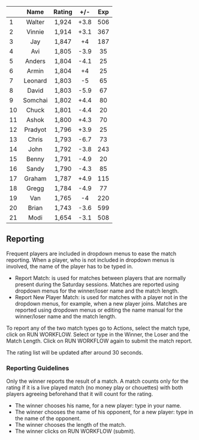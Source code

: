 | |Name|Rating|+/-|Exp|
|-|:--:|:----:|:-:|:-:|
|1|Walter|1,924|+3.8|506|
|2|Vinnie|1,914|+3.1|367|
|3|Jay|1,847|+4|187|
|4|Avi|1,805|-3.9|35|
|5|Anders|1,804|-4.1|25|
|6|Armin|1,804|+4|25|
|7|Leonard|1,803|-5|65|
|8|David|1,803|-5.9|67|
|9|Somchai|1,802|+4.4|80|
|10|Chuck|1,801|-4.4|20|
|11|Ashok|1,800|+4.3|70|
|12|Pradyot|1,796|+3.9|25|
|13|Chris|1,793|-6.7|73|
|14|John|1,792|-3.8|243|
|15|Benny|1,791|-4.9|20|
|16|Sandy|1,790|-4.3|85|
|17|Graham|1,787|+4.9|115|
|18|Gregg|1,784|-4.9|77|
|19|Van|1,765|-4|220|
|20|Brian|1,743|-3.6|599|
|21|Modi|1,654|-3.1|508|

 

## Reporting

Frequent players are included in dropdown menus to ease the match reporting.
When a player, who is not included in dropdown menus is involved, the name of the player has to be typed in.

- Report Match:  is used for matches between players that are normally present during the Saturday sessions.
Matches are reported using dropdown menus for the winner/loser name and the match length.
- Report New Player Match:  is used for matches with a player not in the dropdown menus, for example, when a new player joins.
Matches are reported using dropdown menus or editing the name manual for the winner/loser name and the match length.

To report any of the two match types go to Actions, select the match type, click on RUN WORKFLOW.
Select or type in the Winner, the Loser and the Match Length.
Click on RUN WORKFLOW again to submit the match report.

The rating list will be updated after around 30 seconds.

### Reporting Guidelines

Only the winner reports the result of a match.
A match counts only for the rating if it is a live played match (no money play or chouettes)
with both players agreeing beforehand that it will count for the rating.

- The winner chooses his name, for a new player: type in your name.
- The winner chooses the name of his opponent, for a new player: type in the name of the opponent.
- The winner chooses the length of the match.
- The winner clicks on RUN WORKFLOW (submit).
